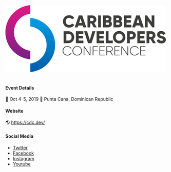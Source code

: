 ![](https://raw.githubusercontent.com/CDCDev/CDC2019/master/logos/CDC_logo_light_bg.png)
&nbsp;
#### Event Details
📅 Oct 4-5, 2019
📍 Punta Cana, Dominican Republic
&nbsp;

#### Website
🌎 https://cdc.dev/

#### Social Media
- [Twitter](https://twitter.com/caribbeandevcon)
- [Facebook](https://www.facebook.com/caribbeandevcon/)
- [Instagram](https://www.instagram.com/caribbeandevcon/)
- [Youtube](https://www.youtube.com/channel/UCFPQzJ-wFfotW5jOCUk0wvg)